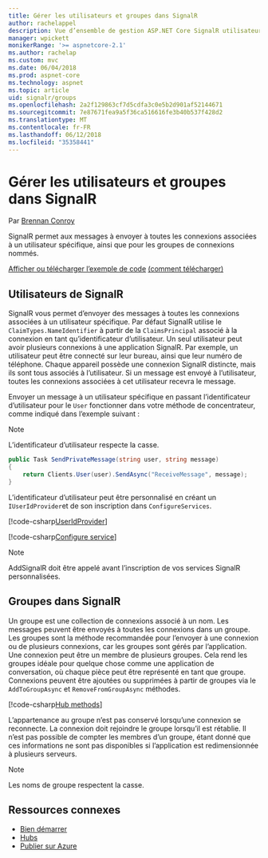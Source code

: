 ```yaml
---
title: Gérer les utilisateurs et groupes dans SignalR
author: rachelappel
description: Vue d’ensemble de gestion ASP.NET Core SignalR utilisateur et de groupe.
manager: wpickett
monikerRange: '>= aspnetcore-2.1'
ms.author: rachelap
ms.custom: mvc
ms.date: 06/04/2018
ms.prod: aspnet-core
ms.technology: aspnet
ms.topic: article
uid: signalr/groups
ms.openlocfilehash: 2a2f129863cf7d5cdfa3c0e5b2d901af52144671
ms.sourcegitcommit: 7e87671fea9a5f36ca516616fe3b40b537f428d2
ms.translationtype: MT
ms.contentlocale: fr-FR
ms.lasthandoff: 06/12/2018
ms.locfileid: "35358441"
---
```

# <a name="manage-users-and-groups-in-signalr"></a>Gérer les utilisateurs et groupes dans SignalR

Par [Brennan Conroy](https://github.com/BrennanConroy)

SignalR permet aux messages à envoyer à toutes les connexions associées à un utilisateur spécifique, ainsi que pour les groupes de connexions nommés.

[Afficher ou télécharger l’exemple de code](https://github.com/aspnet/Docs/tree/master/aspnetcore/signalr/groups/sample/) [(comment télécharger)](xref:tutorials/index#how-to-download-a-sample)

## <a name="users-in-signalr"></a>Utilisateurs de SignalR

SignalR vous permet d’envoyer des messages à toutes les connexions associées à un utilisateur spécifique. Par défaut SignalR utilise le `ClaimTypes.NameIdentifier` à partir de la `ClaimsPrincipal` associé à la connexion en tant qu’identificateur d’utilisateur. Un seul utilisateur peut avoir plusieurs connexions à une application SignalR. Par exemple, un utilisateur peut être connecté sur leur bureau, ainsi que leur numéro de téléphone. Chaque appareil possède une connexion SignalR distincte, mais ils sont tous associés à l’utilisateur. Si un message est envoyé à l’utilisateur, toutes les connexions associées à cet utilisateur recevra le message.

Envoyer un message à un utilisateur spécifique en passant l’identificateur d’utilisateur pour le `User` fonctionner dans votre méthode de concentrateur, comme indiqué dans l’exemple suivant :

> [!NOTE]
> L’identificateur d’utilisateur respecte la casse.

```csharp
public Task SendPrivateMessage(string user, string message)
{
    return Clients.User(user).SendAsync("ReceiveMessage", message);
}
```

L’identificateur d’utilisateur peut être personnalisé en créant un `IUserIdProvider`et de son inscription dans `ConfigureServices`.

[!code-csharp[UserIdProvider](groups/sample/customuseridprovider.cs?range=4-10)]

[!code-csharp[Configure service](groups/sample/startup.cs?range=21-22,39-42)]

> [!NOTE]
> AddSignalR doit être appelé avant l’inscription de vos services SignalR personnalisées.

## <a name="groups-in-signalr"></a>Groupes dans SignalR

Un groupe est une collection de connexions associé à un nom. Les messages peuvent être envoyés à toutes les connexions dans un groupe. Les groupes sont la méthode recommandée pour l’envoyer à une connexion ou de plusieurs connexions, car les groupes sont gérés par l’application. Une connexion peut être un membre de plusieurs groupes. Cela rend les groupes idéale pour quelque chose comme une application de conversation, où chaque pièce peut être représenté en tant que groupe. Connexions peuvent être ajoutées ou supprimées à partir de groupes via le `AddToGroupAsync` et `RemoveFromGroupAsync` méthodes.

[!code-csharp[Hub methods](groups/sample/hubs/chathub.cs?range=15-27)]

L’appartenance au groupe n’est pas conservé lorsqu’une connexion se reconnecte. La connexion doit rejoindre le groupe lorsqu’il est rétablie. Il n’est pas possible de compter les membres d’un groupe, étant donné que ces informations ne sont pas disponibles si l’application est redimensionnée à plusieurs serveurs.

> [!NOTE]
> Les noms de groupe respectent la casse.

## <a name="related-resources"></a>Ressources connexes

* [Bien démarrer](xref:signalr/get-started)
* [Hubs](xref:signalr/hubs)
* [Publier sur Azure](xref:signalr/publish-to-azure-web-app)
